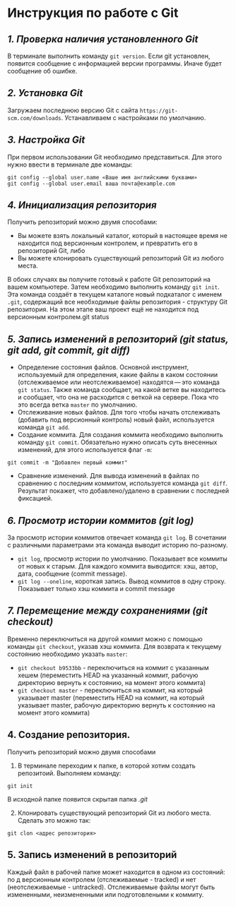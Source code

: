 # **Инструкция по работе с Git**
## *1. Проверка наличия установленного  Git*
В терминале выполнить команду `git version`. Если git установлен, появится сообщение с информацией версии программы. Иначе будет сообщение об ошибке.

## *2. Установка Git*
Загружаем последнюю версию Git с сайта `https://git-scm.com/downloads`. Устанавливаем с настройками по умолчанию.
## *3. Настройка Git*
При первом использовании Git необходимо представиться. Для этого нужно ввести в терминале две команды:
```
git config --global user.name «Ваше имя английскими буквами»
git config --global user.email ваша почта@example.com
```
## *4. Инициализация репозитория*
Получить репозиторий можно двумя способами: 
* Вы можете взять локальный каталог, который в настоящее время не находится под версионным контролем, и превратить его в репозиторий Git, либо
* Вы можете клонировать существующий репозиторий Git из любого места.

В обоих случаях вы получите готовый к работе Git репозиторий на вашем компьютере. Затем необходимо выполнить команду `git init`. Эта команда создаёт в текущем каталоге новый подкаталог с именем `.git`, содержащий все необходимые файлы репозитория - структуру Git репозитория. На этом этапе ваш проект ещё не находится под версионным контролем.git status
## *5. Запись изменений в репозиторий (git status, git add, git commit, git diff)*
* Определение состояния файлов. Основной инструмент, используемый для определения, какие файлы в каком состоянии (отслеживаемое или неотслеживаемое) находятся — это команда `git status`.  Также команда сообщает, на какой ветке вы находитесь и сообщает, что она не расходится с веткой на сервере. Пока что это всегда ветка `master` по умолчанию.
* Отслеживание новых файлов. Для того чтобы начать отслеживать (добавить под версионный контроль) новый файл, используется команда `git add`.
* Создание коммита. Для создания коммита необходимо выполнить команду `git commit`. Обязательно нужно описать суть внесенных изменений, для этого используется флаг `-m`:
```
git commit -m "Добавлен первый коммит"
```
* Сравнение изменений. Для вывода изменений в файлах по сравнению с последним коммитом, используется команда `git diff`. Результат покажет, что добавлено/удалено в сравнении с последней фиксацией.
## *6. Просмотр истории коммитов (git log)*
За просмотр истории коммитов отвечает команда `git log`. В сочетании с различными параметрами эта команда выводит историю по-разному. 

* `git log`, просмотр истории по умолчанию. Показывает все коммиты от новых к старым. Для каждого коммита выводится: хэш, автор, дата, сообщение (commit message).
* `git log --oneline`, короткая запись. Вывод коммитов в одну строку. Показывает только хэш коммита и commit message
## *7. Перемещение между сохранениями (git checkout)*
Временно переключиться на другой коммит можно с помощью команды `git checkout`, указав хэш коммита. Для возврата к текущему состоянию необходимо указать `master`:
* `git checkout b9533bb` - переключиться на коммит с указанным хешем (переместить HEAD на указанный коммит, рабочую директорию вернуть к состоянию, на момент этого коммита)
* `git checkout master` - переключиться на коммит, на который указывает master (переместить HEAD на коммит, на который указывает master, рабочую директорию вернуть к состоянию на момент этого коммита)



## 4. Создание репозитория.
Получить репозиторий можно двумя способами
1. В терминале переходим к папке, в которой хотим создать репозитоий. Выполняем команду:
```
git init
```
В исходной папке появится скрытая папка *.git*

2. Клонировать существующий репозиторий Git из любого места. Сделать это можно так:
```
git clon <адрес репозитория>
``` 
## 5. Запись изменений в репозиторий
Каждый файл в рабочей папке может находится в одном из состояний: по д версионным контролем (отслеживаемые - tracked) и нет (неотслеживаемые - untracked). 
Отслеживаемые файлы могут быть измененными, неизмененными или подготовлеными к коммиту. 
